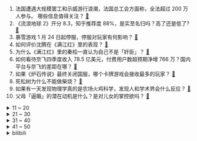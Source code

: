1. 法国遭遇大规模罢工和示威游行浪潮，法国总工会方面称，全法超过 200 万人参与。 哪些信息值得关注？ [:link:](https://www.zhihu.com/question/579685438)
2. 《流浪地球 2》开分 8.3，知乎推荐度 88%，是实至名归吗？高了还是低了? [:link:](https://www.zhihu.com/question/580085534)
3. 暴雪游戏 1 月 24 日起停服，停服对玩家有何影响？ [:link:](https://www.zhihu.com/question/580049853)
4. 如何评价沈腾在《满江红》里的表现？ [:link:](https://www.zhihu.com/question/579936370)
5. 为什么《满江红》里的秦桧一直认为自己不是「奸臣」？ [:link:](https://www.zhihu.com/question/579936597)
6. 如何看待奈飞四季度收入 78.5 亿美元，付费用户数超预期净增 766 万？国内平台与奈飞的差距在哪？ [:link:](https://www.zhihu.com/question/579690138)
7. 如果《炉石传说》最终关闭国服，哪个卡牌游戏会接收最多的玩家？ [:link:](https://www.zhihu.com/question/568978440)
8. 死松树为什么不能做柴烧？ [:link:](https://www.zhihu.com/question/572587157)
9. 如果有一天发现物理学真的是农场火鸡科学，发现人和学术界会什么反应？ [:link:](https://www.zhihu.com/question/579766709)
10. 父母「逼婚」的潜在动机是什么？是对儿女的掌控欲吗？ [:link:](https://www.zhihu.com/question/579067085)
<details>
<summary>11 ~ 20</summary>

11. 假如中国大量公司招聘大龄码农，会提高中国IT行业的技术水平吗？为什么? [:link:](https://www.zhihu.com/question/579644113)
12. 如何看待美国出现吸引儿童的「零食水果风味大麻」，会造成哪些影响？ [:link:](https://www.zhihu.com/question/579708928)
13. 别人在背后说你到坏话，你会怎么做？ [:link:](https://www.zhihu.com/question/576918549)
14. 如何评价《三体1》中的记者白沐霖？ [:link:](https://www.zhihu.com/question/406695323)
15. 《流浪地球 2》结尾是什么意思？Moss 黑化了吗？ [:link:](https://www.zhihu.com/question/580049118)
16. 网易发布致暴雪国服玩家的告别信「感谢相伴 14 年」，哪些信息值得关注？ [:link:](https://www.zhihu.com/question/580184839)
17. 马丽称鞋跟上台断掉是意外，赶紧捡起来揣兜里，临场应变能力有多重要？服装道具在作品中起到了怎样的作用？ [:link:](https://www.zhihu.com/question/579946249)
18. 如何评价电视剧《狂飙》？ [:link:](https://www.zhihu.com/question/578521290)
19. 如何评价朱洁静在 2023 年春晚领舞的舞蹈《碇步桥》？ [:link:](https://www.zhihu.com/question/579926774)
20. 为什么申玉菲要让汪淼停止纳米飞刃实验，这一技术研究出来会是多大的突破？ [:link:](https://www.zhihu.com/question/579604735)
</details>
<details>
<summary>21 ~ 30</summary>

21. 如何评价《流浪地球 2》吴京的表现？ [:link:](https://www.zhihu.com/question/579938179)
22. 人到中年，赚钱重要还是身体重要？ [:link:](https://www.zhihu.com/question/580059261)
23. 基层与返乡潮赛跑，医院床位使用率 120% ，呼吸内科主任「一人跑全院会诊」，春运期间一线状况如何？ [:link:](https://www.zhihu.com/question/579482965)
24. 看春晚是否可以成为「年俗」？ [:link:](https://www.zhihu.com/question/579046303)
25. 《守望先锋》结束七年国服运营正式停服，你对它有哪些回忆？ [:link:](https://www.zhihu.com/question/580222350)
26. 如何评价《原神》3.4版本世界任务《比勒琪丝的哀歌》？ [:link:](https://www.zhihu.com/question/579432412)
27. 2023 年春节，你家年夜饭都准备了什么菜？你最喜欢哪一道？哪道是你家春节的「常驻菜品」？ [:link:](https://www.zhihu.com/question/579534636)
28. 2023年除夕春节有哪些发朋友圈的文案？ [:link:](https://www.zhihu.com/question/577908728)
29. 有哪本书让你醍醐灌顶？ [:link:](https://www.zhihu.com/question/579339499)
30. 村里老人因为担心传染返乡的孙子孙女「给孩子们添麻烦」主动打疫苗，如何看待这种「中国父母」的独特情感？ [:link:](https://www.zhihu.com/question/579560799)
</details>
<details>
<summary>31 ~ 40</summary>

31. 如何评价电影《中国乒乓之绝地反击》？ [:link:](https://www.zhihu.com/question/579070052)
32. 如何评价《原神》3.4版本海灯节剧情中胡桃举办的饭局？ [:link:](https://www.zhihu.com/question/580166278)
33. 当你老了以后，你愿意整天待在家里看看书，还是出去旅游，哪个比较好？ [:link:](https://www.zhihu.com/question/579273531)
34. 为什么 lnx 求导是 1/x？ [:link:](https://www.zhihu.com/question/38810755)
35. 说说你心中的NBA的历史前十？ [:link:](https://www.zhihu.com/question/427129273)
36. 考研复试，你为什么被刷了？ [:link:](https://www.zhihu.com/question/516780771)
37. 格局大的女生是什么样的？ [:link:](https://www.zhihu.com/question/275536584)
38. 其他非广东省省份的朋友们听到粤语是什么感受？ [:link:](https://www.zhihu.com/question/575935834)
39. 为什么生物不可以永生？ [:link:](https://www.zhihu.com/question/38112755)
40. 如何评价原神艾尔海森首日流水? [:link:](https://www.zhihu.com/question/579591458)
</details>
<details>
<summary>41 ~ 50</summary>

41. 如何评价《 满江红 》这部影视剧？ [:link:](https://www.zhihu.com/question/579439478)
42. 漠河破我国有气象记载以来历史最低气温纪录-53℃，这一温度什么概念？有哪些注意事项？ [:link:](https://www.zhihu.com/question/580044080)
43. 抛开颜值不谈，你最喜欢原神的哪个角色？ [:link:](https://www.zhihu.com/question/580079145)
44. 《炉石传说》十年国服运营正式终止，你对它有哪些回忆？ [:link:](https://www.zhihu.com/question/580222231)
45. 如何评价电视剧《三体》第十一集？ [:link:](https://www.zhihu.com/question/579662022)
46. 如何评价《去有风的地方》大结局？ [:link:](https://www.zhihu.com/question/580061251)
47. 如何评价电视剧《三体》第 11 集？ [:link:](https://www.zhihu.com/question/579715172)
48. 张颂文在电视剧《狂飙》中表现的如何？ [:link:](https://www.zhihu.com/question/578696865)
49. 春节档首日票房大盘破 13 亿，能拯救 2023 年的电影市场吗？ [:link:](https://www.zhihu.com/question/580078265)
50. 没读过《三体》原著，看了电视剧后很奇怪为什么科学家们为啥不好奇这个世界真相，而选择自杀? [:link:](https://www.zhihu.com/question/579754761)
</details><details>
<summary>bilibili</summary>

1. 2023我的世界拜年纪 [:link:](//www.bilibili.com/video/BV1a24y167fo)
2. 《原神》海灯节CM短片：明霄幻梦 [:link:](//www.bilibili.com/video/BV1jR4y1Y76v)
3. 🏮你被骗了，但是中国风🏮 [:link:](//www.bilibili.com/video/BV1SD4y1J7uY)
4. 【友尽局】玩的挺好，下次别玩了啊 [:link:](//www.bilibili.com/video/BV1eT411Z7ke)
5. 《重生之我在云轩做花魁》1—11集无回顾合集 [:link:](//www.bilibili.com/video/BV1GG4y197TB)
6. 【原神新春会】我不曾忘记 | 致旅行中的你 [:link:](//www.bilibili.com/video/BV1P24y1a7Lt)
7. 《第一届炉石年夜饭》 [:link:](//www.bilibili.com/video/BV1MY4y1f7TZ)
8. 2023哔哩哔哩拜年纪 [:link:](//www.bilibili.com/video/BV1zv4y117zo)
9. 爸爸：可恶，我到底生了个什么东西 [:link:](//www.bilibili.com/video/BV1UT41117L2)
10. 棒球运动员为何要刺杀海森堡？【小约翰】 [:link:](//www.bilibili.com/video/BV1Z8411A74n)
<details>
<summary>11 ~ 20</summary>

11. 2023年「原神新春会」 [:link:](//www.bilibili.com/video/BV1mT41117vu)
12. 200多年前的宫廷炸鸡！这做法你想都不敢想！！ [:link:](//www.bilibili.com/video/BV1i24y1h7tU)
13. 史上最离谱随机挑战！我们居然不随机了？？？ [:link:](//www.bilibili.com/video/BV1gR4y1Y7Xn)
14. 就挺突然的…… [:link:](//www.bilibili.com/video/BV11v4y1C7N7)
15. 【原神新春会】踏江行 [:link:](//www.bilibili.com/video/BV1TG4y1X7y4)
16. 花 泽 香 蔡 [:link:](//www.bilibili.com/video/BV15Y411X72b)
17. 【杨扬/京歌】钟离贺岁大戏「千秋契月」原神cv原创曲/云堇 [:link:](//www.bilibili.com/video/BV1DG4y1C7SP)
18. 疯狂社死！女友家过年！和岳父睡一起对对子... [:link:](//www.bilibili.com/video/BV1vP4y1r7qb)
19. 动物潦草长相大赏 [:link:](//www.bilibili.com/video/BV1od4y1V7Sa)
20. 我是如何从一名建筑工人成为百万粉丝UP主的？【读评论】 [:link:](//www.bilibili.com/video/BV1Sv4y1C7Ea)
</details>
<details>
<summary>21 ~ 30</summary>

21. 春晚小品，再也低不下头了 [:link:](//www.bilibili.com/video/BV14v4y1C7uz)
22. 闭眼  我触碰幻想的边界【2023拜年纪单品】 [:link:](//www.bilibili.com/video/BV1QY4y1Z7UZ)
23. 她们谈笑间，我已身败名裂！ [:link:](//www.bilibili.com/video/BV1WG4y1F7yg)
24. 【时代少年团】TNT春节太闹腾2023之拜年歌曲大放送 [:link:](//www.bilibili.com/video/BV1Jd4y157P2)
25. 【原神】耗时1整年！集成的手书！你一定见过这张图只要你是原神玩家 [:link:](//www.bilibili.com/video/BV1TG4y197Wr)
26. 【睡前消息541】社会化抚养概论 [:link:](//www.bilibili.com/video/BV1ED4y1n7MD)
27. 历史的缔造者！火影手游首位5000万战力玩家诞生！开启战力新纪元！ [:link:](//www.bilibili.com/video/BV1YT41127eD)
28. 落魄富二代，靠造假币重回人生巅峰，葡萄牙史上最大金融诈骗案 [:link:](//www.bilibili.com/video/BV1HK411y7KD)
29. 【原神新春会】尘沙 [:link:](//www.bilibili.com/video/BV1AG4y1F7pC)
30. 年纪大了就是容易犯困啊 [:link:](//www.bilibili.com/video/BV16Y4y1Z7mJ)
</details>
<details>
<summary>31 ~ 40</summary>

31. 赛博女友，完美变声，如今AI语音有多超乎想象? [:link:](//www.bilibili.com/video/BV1uM411t7ZJ)
32. 奇怪！为什么北方人比南方人更爱看春晚？ [:link:](//www.bilibili.com/video/BV1CM411t7J3)
33. 瞎做的战术盔甲 [:link:](//www.bilibili.com/video/BV1Ys4y1x7jJ)
34. 【原魔大电影】《丘神》第一季总集篇 [:link:](//www.bilibili.com/video/BV1vM411t7QK)
35. 明说了吧，《流浪地球2》比第一部更炸裂！ [:link:](//www.bilibili.com/video/BV16R4y1a7ze)
36. 快拿这个视频去诈骗你们化学老师 [:link:](//www.bilibili.com/video/BV1nG4y197jd)
37. 用科学打破次元壁！谢谢你们，让我成为了我梦里的剑客！ [:link:](//www.bilibili.com/video/BV1Zv4y1C7vP)
38. 时隔三年两帅小伙再次烧烤，这次好好招待！ [:link:](//www.bilibili.com/video/BV1TP4y1z73T)
39. 【贝爷拜年】新的一年，全力以赴！ [:link:](//www.bilibili.com/video/BV1mY4y1Z7i7)
40. 一位男性在一个月内摄入了1176片布洛芬，这是他的肾脏发生的变化 [:link:](//www.bilibili.com/video/BV1fM411t7sv)
</details>
<details>
<summary>41 ~ 50</summary>

41. 神仙打架！史上最强！《流浪地球2》《满江红》《熊出没之伴我熊芯》《中国乒乓》《无名》《深海》《交换人生》2023春节档排雷报告 [:link:](//www.bilibili.com/video/BV12Y411X7Ry)
42. 人大教授：带你了解真实的基层，县委书记权力到底有多大？ [:link:](//www.bilibili.com/video/BV1e14y1M7ce)
43. 这款8年前的游戏放在21世纪确实有点早了 [:link:](//www.bilibili.com/video/BV18Y411X7wJ)
44. 深圳市民中心灯光秀，惊现原神璃月BGM [:link:](//www.bilibili.com/video/BV1dT411Z7CC)
45. 和二次元一起，回家过年。 [:link:](//www.bilibili.com/video/BV1H84y1j7BL)
46. 吐槽完今年春晚，我很怀念她【飘飘】 [:link:](//www.bilibili.com/video/BV1oG4y1X7G7)
47. 谦个明【2023拜年纪单品】 [:link:](//www.bilibili.com/video/BV1wD4y1p7jG)
48. 沉浸式吃席，坐小孩儿桌。 [:link:](//www.bilibili.com/video/BV1Rx4y1u7Rh)
49. 再见了，暴雪。 [:link:](//www.bilibili.com/video/BV14T41127z4)
50. 三年，一个零零后唯物主义者与死亡的和解 [:link:](//www.bilibili.com/video/BV1i3411d7tL)
</details>
<details>
<summary>51 ~ 60</summary>

51. 全网最大倒狗？玉麒麟真的热爱CNCS吗？ [:link:](//www.bilibili.com/video/BV1PY411X7VA)
52. 【没啥用科技】智能良筷，喂你而来 [:link:](//www.bilibili.com/video/BV1Ax4y1M7cG)
53. 为了做年夜饭我差点把办公室给炸了..... [:link:](//www.bilibili.com/video/BV1eY411X7Q3)
54. 什么年代了还在用神之眼？让可莉教你什么叫现代战争！【原神】 [:link:](//www.bilibili.com/video/BV1DD4y1J7EA)
55. 【2013春晚】十年前的那个除夕之夜，满足了我对春晚全部的期待与想象 [:link:](//www.bilibili.com/video/BV1y3411d7oG)
56. 【原神】好多好多宝箱（你可能错过了） [:link:](//www.bilibili.com/video/BV1aM411t7bm)
57. 恭喜发财，但只恭喜自己 [:link:](//www.bilibili.com/video/BV1ox4y1u7Wu)
58. 《明日方舟》EP - 兔兔在哪里？ [:link:](//www.bilibili.com/video/BV1jR4y1Y7zm)
59. 我爆炸啦！！！ [:link:](//www.bilibili.com/video/BV1YG4y1w7XQ)
60. 感谢这位粉丝把我当成家的港湾 [:link:](//www.bilibili.com/video/BV1mY4y1Z7rQ)
</details>
<details>
<summary>61 ~ 70</summary>

61. "完蛋了"放在嘴上的韩国人 躺的很平又摆烂 [:link:](//www.bilibili.com/video/BV12P4y1r7Kx)
62. 兔 P P [:link:](//www.bilibili.com/video/BV1vP4y1r7qR)
63. 居然在牛蛙里吃出一条 绿绳 [:link:](//www.bilibili.com/video/BV1H8411w7ew)
64. 6000一发的烟花 [:link:](//www.bilibili.com/video/BV1qD4y1W72H)
65. 动物园虎兔交接仪式，兔子险成年夜饭，仪式草草收尾 [:link:](//www.bilibili.com/video/BV1c8411w7Jy)
66. 新年真热闹，祝大家新年快乐。 [:link:](//www.bilibili.com/video/BV1gT41127jF)
67. 家人们，要拖更了… [:link:](//www.bilibili.com/video/BV1Vx4y1M7X2)
68. 做了一个梦，然后画了这个画 [:link:](//www.bilibili.com/video/BV1c24y1r7j2)
69. 东方曜：这次召唤了个神兽 [:link:](//www.bilibili.com/video/BV1Rs4y1x7YK)
70. 点了一个外卖员，回老家做年夜饭。 [:link:](//www.bilibili.com/video/BV1tG4y1F7S4)
</details>
<details>
<summary>71 ~ 80</summary>

71. 老婆把初一到初七的衣服都配好了 [:link:](//www.bilibili.com/video/BV1gG4y197UP)
72. 大伟哥单曲《如果突然想起氪》 [:link:](//www.bilibili.com/video/BV1U24y167Ya)
73. 手绘929张，还原猫和老鼠《爆竹风波》 [:link:](//www.bilibili.com/video/BV1jT411278d)
74. 什么，这不是《江南》，这是压缩毛巾 [:link:](//www.bilibili.com/video/BV1AR4y1Y7eP)
75. 唐三藏：总有理由干他一梭子 [:link:](//www.bilibili.com/video/BV1vA411R7W7)
76. 星际主题 我的世界永恒的MC生存 二周目EP5 [:link:](//www.bilibili.com/video/BV1BT41127dD)
77. 女生都这么“奇怪”的吗？？... [:link:](//www.bilibili.com/video/BV1mY4y1Z7eH)
78. 小丑熊：我满血啊 满血！我这英雄怎么没有盒子？布响丸啦！ [:link:](//www.bilibili.com/video/BV1md4y1p7Zv)
79. 童年烟火【2023拜年纪单品】 [:link:](//www.bilibili.com/video/BV1114y1M7rK)
80. 用电安全小知识 # 新年快乐 [:link:](//www.bilibili.com/video/BV1h84y1j7iY)
</details>
<details>
<summary>81 ~ 90</summary>

81. 终于来了！我愿称之为世界上最好吃的麻辣牛肉干！ [:link:](//www.bilibili.com/video/BV1tT41127KE)
82. 小孩小孩【2023拜年纪单品】 [:link:](//www.bilibili.com/video/BV1bR4y1a7eW)
83. 坤年春晚直播事故 [:link:](//www.bilibili.com/video/BV1UG4y1F7KW)
84. 我来猜猜2023春晚小品都是讲什么的！ [:link:](//www.bilibili.com/video/BV1w24y1r77Q)
85. 【原神新春会】年度巨献！原神坊间舞狮争霸赛！ [:link:](//www.bilibili.com/video/BV1Z24y1h7zd)
86. 【抽象围棋】柯洁VS战鹰 [:link:](//www.bilibili.com/video/BV1T24y1r7Qn)
87. 大年三十，我给垃圾房的大爷大妈准备了一桌年夜饭 [:link:](//www.bilibili.com/video/BV1mx4y1T7SL)
88. 【I-Apex】新春挑战 [:link:](//www.bilibili.com/video/BV1SG4y1F7o3)
89. ⚡阿里嘎多，美羊羊桑⚡ [:link:](//www.bilibili.com/video/BV1ED4y1p7FE)
90. 当你吃得太饱就会「输掉比赛」!!？ [:link:](//www.bilibili.com/video/BV1P8411w7sk)
</details>
<details>
<summary>91 ~ 100</summary>

91. 大年初一 爆笑来袭 大家过年好！ [:link:](//www.bilibili.com/video/BV1h8411w798)
92. 当海灯节胡桃rap遇到只因你太美，居然毫无违和感？ [:link:](//www.bilibili.com/video/BV1i84y1j7i2)
93. 我的世界：开局8个钻石，完美速通地形，就是有点诡异 [:link:](//www.bilibili.com/video/BV15G4y197en)
94. 全网大V都说好的《满江红》？我从来没见过这么炸裂的电影！ [:link:](//www.bilibili.com/video/BV1kY411X7MK)
95. 零下-53℃？漠河极寒风冷，感受国内最低温的力量！【科技达】 [:link:](//www.bilibili.com/video/BV11Y4y1d7vq)
96. “江湖显饿，不行就撤” [:link:](//www.bilibili.com/video/BV1jG4y1c7jb)
97. 【东盟十国07 | 老挝】东南亚最穷国，被美法轮流伺候，如何借东风？ [:link:](//www.bilibili.com/video/BV1a3411o7vU)
98. 咱村来了个又美又土的姑娘 [:link:](//www.bilibili.com/video/BV1J8411w7qj)
99. 什么样的人会不小心弄丢一枚核弹？ [:link:](//www.bilibili.com/video/BV1XA411o7zn)
100. 【鬼畜电影】熊出没之雪岭熊疯（90分钟完整版） [:link:](//www.bilibili.com/video/BV1EG4y1c7zX)
</details></details>